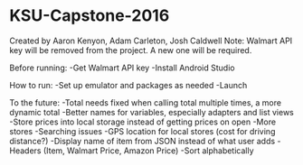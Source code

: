 # KSU-Capstone-2016

Created by Aaron Kenyon, Adam Carleton, Josh Caldwell
Note: Walmart API key will be removed from the project. A new one will be required.

Before running: 
-Get Walmart API key
-Install Android Studio

How to run:
-Set up emulator and packages as needed
-Launch

To the future:
-Total needs fixed when calling total multiple times, a more dynamic total
-Better names for variables, especially adapters and list views
-Store prices into local storage instead of getting prices on open
-More stores
-Searching issues
-GPS location for local stores (cost for driving distance?)
-Display name of item from JSON instead of what user adds
-Headers (Item, Walmart Price, Amazon Price)
-Sort alphabetically
